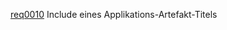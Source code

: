 [req0010](https://github.com/DomainDrivenArchitecture/ddaRequirement/blob/master/en/requirements/req0010.md)  Include eines Applikations-Artefakt-Titels